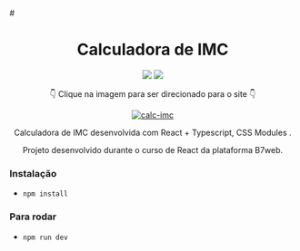 #<div align=center>

# Calculadora de IMC

<img src="https://img.shields.io/badge/-REACT-cyan?style=for-the-badge&logo=react">
<img src="https://img.shields.io/badge/-TYPESCRIPT-darkblue?style=for-the-badge&logo=typescript">

  👇 Clique na imagem para ser direcionado para o site 👇

  [![calc-imc](https://user-images.githubusercontent.com/80923539/164159991-6847ea5e-c83a-4d7c-8a45-ea8354636e29.jpg)](https://react-calc-in6c340vm-joelsantos-js.vercel.app//)

Calculadora de IMC desenvolvida com React + Typescript, CSS Modules .

Projeto desenvolvido durante o curso de React da plataforma B7web.

</div>

### Instalação

- `npm install`

### Para rodar

- `npm run dev`
